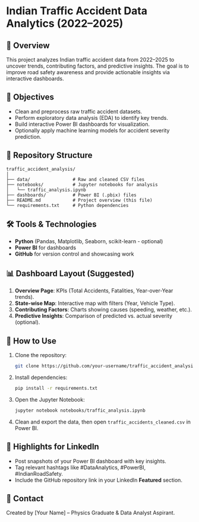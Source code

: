 # Indian Traffic Accident Data Analytics (2022–2025)

## 📌 Overview
This project analyzes Indian traffic accident data from 2022–2025 to uncover trends, contributing factors, and predictive insights. 
The goal is to improve road safety awareness and provide actionable insights via interactive dashboards.

## 🎯 Objectives
- Clean and preprocess raw traffic accident datasets.
- Perform exploratory data analysis (EDA) to identify key trends.
- Build interactive Power BI dashboards for visualization.
- Optionally apply machine learning models for accident severity prediction.

## 📂 Repository Structure
```
traffic_accident_analysis/
│
├── data/                # Raw and cleaned CSV files
├── notebooks/           # Jupyter notebooks for analysis
│   └── traffic_analysis.ipynb
├── dashboards/          # Power BI (.pbix) files
├── README.md            # Project overview (this file)
└── requirements.txt     # Python dependencies
```

## 🛠 Tools & Technologies
- **Python** (Pandas, Matplotlib, Seaborn, scikit-learn - optional)
- **Power BI** for dashboards
- **GitHub** for version control and showcasing work

## 📊 Dashboard Layout (Suggested)
1. **Overview Page**: KPIs (Total Accidents, Fatalities, Year-over-Year trends).
2. **State-wise Map**: Interactive map with filters (Year, Vehicle Type).
3. **Contributing Factors**: Charts showing causes (speeding, weather, etc.).
4. **Predictive Insights**: Comparison of predicted vs. actual severity (optional).

## 🚀 How to Use
1. Clone the repository:
   ```bash
   git clone https://github.com/your-username/traffic_accident_analysis.git
   ```
2. Install dependencies:
   ```bash
   pip install -r requirements.txt
   ```
3. Open the Jupyter Notebook:
   ```bash
   jupyter notebook notebooks/traffic_analysis.ipynb
   ```
4. Clean and export the data, then open `traffic_accidents_cleaned.csv` in Power BI.

## 🌟 Highlights for LinkedIn
- Post snapshots of your Power BI dashboard with key insights.
- Tag relevant hashtags like #DataAnalytics, #PowerBI, #IndianRoadSafety.
- Include the GitHub repository link in your LinkedIn **Featured** section.

## 📧 Contact
Created by [Your Name] – Physics Graduate & Data Analyst Aspirant.
